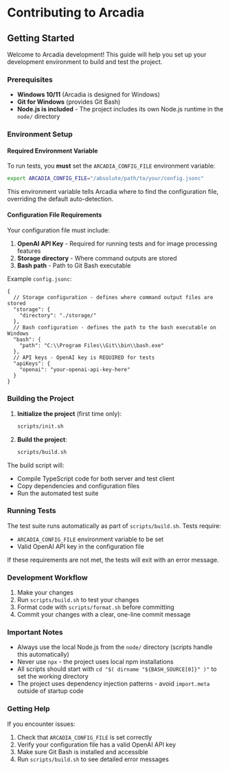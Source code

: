 # Contributing to Arcadia

## Getting Started

Welcome to Arcadia development! This guide will help you set up your development environment to build and test the project.

### Prerequisites

- **Windows 10/11** (Arcadia is designed for Windows)
- **Git for Windows** (provides Git Bash)
- **Node.js is included** - The project includes its own Node.js runtime in the `node/` directory

### Environment Setup

#### Required Environment Variable

To run tests, you **must** set the `ARCADIA_CONFIG_FILE` environment variable:

```bash
export ARCADIA_CONFIG_FILE="/absolute/path/to/your/config.jsonc"
```

This environment variable tells Arcadia where to find the configuration file, overriding the default auto-detection.

#### Configuration File Requirements

Your configuration file must include:

1. **OpenAI API Key** - Required for running tests and for image processing features
2. **Storage directory** - Where command outputs are stored
3. **Bash path** - Path to Git Bash executable

Example `config.jsonc`:

```jsonc
{
  // Storage configuration - defines where command output files are stored
  "storage": {
    "directory": "./storage/"
  },
  // Bash configuration - defines the path to the bash executable on Windows
  "bash": {
    "path": "C:\\Program Files\\Git\\bin\\bash.exe"
  },
  // API keys - OpenAI key is REQUIRED for tests
  "apiKeys": {
    "openai": "your-openai-api-key-here"
  }
}
```

### Building the Project

1. **Initialize the project** (first time only):
   ```bash
   scripts/init.sh
   ```

1. **Build the project**:
   ```bash
   scripts/build.sh
   ```

The build script will:
- Compile TypeScript code for both server and test client
- Copy dependencies and configuration files
- Run the automated test suite

### Running Tests

The test suite runs automatically as part of `scripts/build.sh`. Tests require:

- `ARCADIA_CONFIG_FILE` environment variable to be set
- Valid OpenAI API key in the configuration file

If these requirements are not met, the tests will exit with an error message.

### Development Workflow

1. Make your changes
2. Run `scripts/build.sh` to test your changes
3. Format code with `scripts/format.sh` before committing
4. Commit your changes with a clear, one-line commit message

### Important Notes

- Always use the local Node.js from the `node/` directory (scripts handle this automatically)
- Never use `npx` - the project uses local npm installations
- All scripts should start with `cd "$( dirname "${BASH_SOURCE[0]}" )"` to set the working directory
- The project uses dependency injection patterns - avoid `import.meta` outside of startup code

### Getting Help

If you encounter issues:

1. Check that `ARCADIA_CONFIG_FILE` is set correctly
2. Verify your configuration file has a valid OpenAI API key
3. Make sure Git Bash is installed and accessible
4. Run `scripts/build.sh` to see detailed error messages 